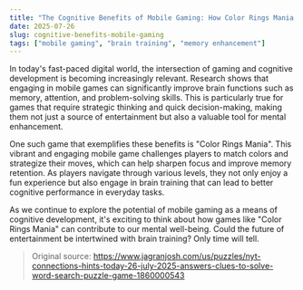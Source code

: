 ```yaml
---
title: "The Cognitive Benefits of Mobile Gaming: How Color Rings Mania Enhances Focus and Memory"
date: 2025-07-26
slug: cognitive-benefits-mobile-gaming
tags: ["mobile gaming", "brain training", "memory enhancement"]
---
```

In today's fast-paced digital world, the intersection of gaming and cognitive development is becoming increasingly relevant. Research shows that engaging in mobile games can significantly improve brain functions such as memory, attention, and problem-solving skills. This is particularly true for games that require strategic thinking and quick decision-making, making them not just a source of entertainment but also a valuable tool for mental enhancement.

One such game that exemplifies these benefits is "Color Rings Mania". This vibrant and engaging mobile game challenges players to match colors and strategize their moves, which can help sharpen focus and improve memory retention. As players navigate through various levels, they not only enjoy a fun experience but also engage in brain training that can lead to better cognitive performance in everyday tasks.

As we continue to explore the potential of mobile gaming as a means of cognitive development, it's exciting to think about how games like "Color Rings Mania" can contribute to our mental well-being. Could the future of entertainment be intertwined with brain training? Only time will tell.
> Original source: https://www.jagranjosh.com/us/puzzles/nyt-connections-hints-today-26-july-2025-answers-clues-to-solve-word-search-puzzle-game-1860000543